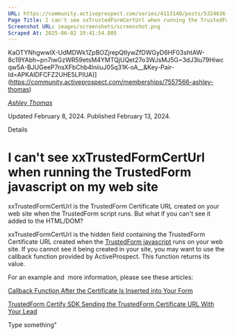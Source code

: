 ```yaml
---
URL: https://community.activeprospect.com/series/4113140/posts/5324636-i-can-t-see-xxtrustedformcerturl-when-running-the-trustedform-javascript-on-my-
Page Title: I can't see xxTrustedFormCertUrl when running the TrustedForm javascript on my web site
Screenshot URL: images/screenshots/screenshot.png
Scraped At: 2025-06-02 19:41:54.805
---
```

KaOTYNhgwwlX-UdMDWk1ZpBOZjrepQtlywZfDWGyD6HF03shtAW-8c19YAbh~pn7iwGzWR59etsM4YMTQjUQet27o3WJsMJ5G~3dJ3lu79Hiwcqw5A-BJUGeeP7nsXFbChb4lniiuJ05q31K-oA__&Key-Pair-Id=APKAIDFCFZ2UHE5LPIUA)](https://community.activeprospect.com/memberships/7557566-ashley-thomas)

[_Ashley Thomas_](https://community.activeprospect.com/memberships/7557566-ashley-thomas)

Updated February 8, 2024. Published February 13, 2024.

Details

# I can't see xxTrustedFormCertUrl when running the TrustedForm javascript on my web site

xxTrustedFormCertUrl is the TrustedForm Certificate URL created on your web site when the TrustedForm script runs. But what if you can't see it added to the HTML/DOM?

xxTrustedFormCertUrl is the hidden field containing the TrustedForm Certificate URL created when the [TrustedForm javascript](https://app.trustedform.com/certificates/issue) runs on your web site. If you cannot see it being created in your site, you may want to use the callback function provided by ActiveProspect. This function returns its value.

For an example and  more information, please see these articles:

[Callback Function After the Certificate Is Inserted into Your Form](https://community.activeprospect.com/posts/4076703-callback-function-after-the-certificate-is-inserted-into-your-form)

[TrustedForm Certify SDK Sending the TrustedForm Certificate URL With Your Lead](https://community.activeprospect.com/posts/5196535-trustedform-certify-sdk-sending-the-trustedform-certificate-url-with-your-lead)

Type something"
